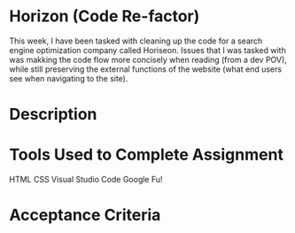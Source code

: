 # Horizon (Code Re-factor)
This week, I have been tasked with cleaning up the code for a search engine optimization company called Horiseon. Issues that I was tasked with was makking the code flow more concisely when reading (from a dev POV), while still preserving the external functions of the website (what end users see when navigating to the site).

# Description

# Tools Used to Complete Assignment
  HTML
  CSS
  Visual Studio Code
  Google Fu!
  
# Acceptance Criteria
